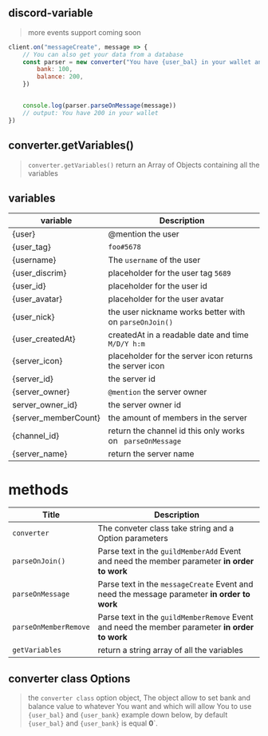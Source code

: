 ## discord-variable 

> more events support coming soon
```js
client.on("messageCreate", message => {
    // You can also get your data from a database
    const parser = new converter("You have {user_bal} in your wallet and {user_bank} in your", {
        bank: 100,
        balance: 200,
    })


    console.log(parser.parseOnMessage(message))
    // output: You have 200 in your wallet
})
```


## converter.getVariables()

> `converter.getVariables()` return an Array of Objects containing all the variables



## variables

| variable       | Description                                           |
| -------------- | ------------------------------------------------------|
| {user}         | @mention the user                                     |
| {user_tag}     | `foo#5678`                                            |
| {username}     | The `username` of the user                            |
| {user_discrim} | placeholder for the user tag  `5689`                  |
| {user_id}      | placeholder for the user id                           |
| {user_avatar}  | placeholder for the user avatar                       |
| {user_nick}    | the user nickname works better with on `parseOnJoin()`|
| {user_createdAt}| createdAt in a readable date and time `M/D/Y h:m`    |
| {server_icon}  | placeholder for the server icon returns the server icon|
| {server_id}    | the server id                                          |
| {server_owner} | `@mention` the server owner                            |
|server_owner_id} |  the server owner id 
|{server_memberCount} | the amount of members in the server  |
|{channel_id}    | return the channel id this only works on ` parseOnMessage`|
| {server_name} | return the server name  |

# methods


|           Title              |                Description               |
|------------------------------|------------------------------------------|
|      ` converter `           |The conveter class take string and a Option parameters|
| `parseOnJoin()` | Parse text in the `guildMemberAdd` Event and need the member parameter __in order to work__|
| `parseOnMessage` | Parse text in the `messageCreate` Event and need the message parameter __in order to work__|
| `parseOnMemberRemove` | Parse text in the `guildMemberRemove` Event and need the member parameter __in order to work__| 
| `getVariables`  | return a string array of all the variables            |

## converter class Options

> the `converter class` option object, The object allow to set bank and balance value to whatever You want and which will allow You to use `{user_bal}` and `{user_bank}` example down below, by default `{user_bal}` and `{user_bank}` is equal __0__`.


